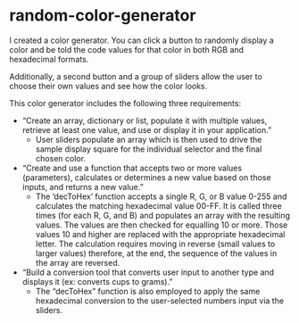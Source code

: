 # random-color-generator

I created a color generator. You can click a button to randomly display a color and be told the code values for that color in both RGB and hexadecimal formats.

Additionally, a second button and a group of sliders allow the user to choose their own values and see how the color looks.

This color generator includes the following three requirements:
* “Create an array, dictionary or list, populate it with multiple values, retrieve at least one value, and use or display it in your application.”
    * User sliders populate an array which is then used to drive the sample display square for the individual selector and the final chosen color.
* “Create and use a function that accepts two or more values (parameters), calculates or determines a new value based on those inputs, and returns a new value.”
    * The ‘decToHex’ function accepts a single R, G, or B value 0-255 and calculates the matching hexadecimal value 00-FF. It is called three times (for each R, G, and B) and populates an array with the resulting values. The values are then checked for equalling 10 or more. Those values 10 and higher are replaced with the appropriate hexadecimal letter. The calculation requires moving in reverse (small values to larger values) therefore, at the end, the sequence of the values in the array are reversed.
* “Build a conversion tool that converts user input to another type and displays it (ex: converts cups to grams).”
    * The “decToHex” function is also employed to apply the same hexadecimal conversion to the user-selected numbers input via the sliders.